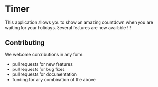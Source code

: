 # Timer

This application allows you to show an amazing countdown when you are waiting for your holidays. Several features are now available !!!

Contributing
---------------------
We welcome contributions in any form:

* pull requests for new features
* pull requests for bug fixes
* pull requests for documentation
* funding for any combination of the above
